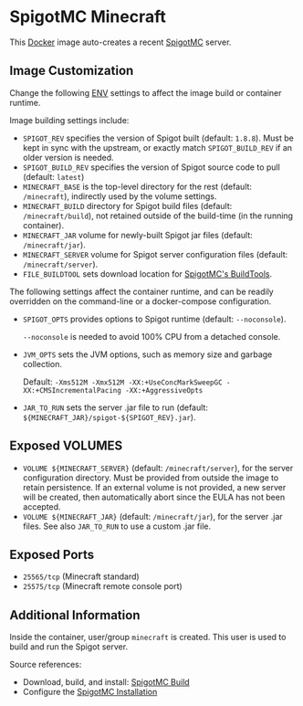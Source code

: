 SpigotMC Minecraft
==================
This [Docker][1] image auto-creates a recent [SpigotMC][2] server.

Image Customization
-------------------
Change the following [ENV][3] settings to affect the image build or container runtime.

Image building settings include:
  * `SPIGOT_REV` specifies the version of Spigot built (default: `1.8.8`). Must be kept
    in sync with the upstream, or exactly match `SPIGOT_BUILD_REV` if an older version is needed.
  * `SPIGOT_BUILD_REV` specifies the version of Spigot source code to pull (default: `latest`)
  * `MINECRAFT_BASE` is the top-level directory for the rest (default: `/minecraft`),
    indirectly used by the volume settings.
  * `MINECRAFT_BUILD` directory for Spigot build files (default: `/minecraft/build`), not
    retained outside of the build-time (in the running container).
  * `MINECRAFT_JAR` volume for newly-built Spigot jar files (default: `/minecraft/jar`).
  * `MINECRAFT_SERVER` volume for Spigot server configuration files (default: `/minecraft/server`).
  * `FILE_BUILDTOOL` sets download location for [SpigotMC's BuildTools][4].

The following settings affect the container runtime, and can be readily overridden on
the command-line or a docker-compose configuration.
  * `SPIGOT_OPTS` provides options to Spigot runtime (default: `--noconsole`).

      `--noconsole` is needed to avoid 100% CPU from a detached console.
  * `JVM_OPTS` sets the JVM options, such as memory size and garbage collection.

    Default:
      `-Xms512M -Xmx512M -XX:+UseConcMarkSweepGC -XX:+CMSIncrementalPacing -XX:+AggressiveOpts`
  * `JAR_TO_RUN` sets the server .jar file to run (default: `${MINECRAFT_JAR}/spigot-${SPIGOT_REV}.jar`).

Exposed VOLUMES
---------------
  * `VOLUME ${MINECRAFT_SERVER}` (default: `/minecraft/server`), for the server configuration directory. Must be provided from outside the image to retain persistence. If an external volume is not provided, a new server will be created, then automatically abort since the EULA has not been accepted.
  * `VOLUME ${MINECRAFT_JAR}` (default: `/minecraft/jar`), for the server .jar files. See also `JAR_TO_RUN` to use a custom .jar file.

Exposed Ports
-------------
  * `25565/tcp` (Minecraft standard)
  * `25575/tcp` (Minecraft remote console port)

Additional Information
----------------------
Inside the container, user/group `minecraft` is created. This user is used to build
and run the Spigot server.

Source references:
  * Download, build, and install: [SpigotMC Build][5]
  * Configure the [SpigotMC Installation][6]

[1]: https://www.docker.io/                                 "Docker"
[2]: https://www.spigotmc.org/                              "SpigotMC"
[3]: https://docs.docker.com/reference/builder/#env         "ENV"
[4]: https://hub.spigotmc.org/jenkins/job/BuildTools/lastSuccessfulBuild/artifact/target/BuildTools.jar     "SpigotMC's BuildTools"
[5]: https://www.spigotmc.org/wiki/buildtools/              "SpigotMC Build"
[6]: https://www.spigotmc.org/wiki/spigot-installation/     "SpigotMC Installation"
